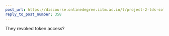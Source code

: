```yaml
---
post_url: https://discourse.onlinedegree.iitm.ac.in/t/project-2-tds-solver-discussion-thread/169029/361
reply_to_post_number: 358
---
```

They revoked token access?